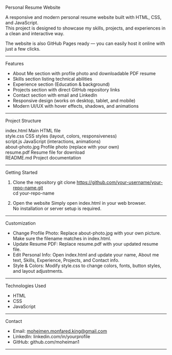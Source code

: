 Personal Resume Website

A responsive and modern personal resume website built with HTML, CSS, and JavaScript.  
This project is designed to showcase my skills, projects, and experiences in a clean and interactive way.  

The website is also GitHub Pages ready — you can easily host it online with just a few clicks.

---

Features

- About Me section with profile photo and downloadable PDF resume  
- Skills section listing technical abilities  
- Experience section (Education & background)  
- Projects section with direct GitHub repository links  
- Contact section with email and LinkedIn  
- Responsive design (works on desktop, tablet, and mobile)  
- Modern UI/UX with hover effects, shadows, and animations  

---

Project Structure

index.html        Main HTML file  
style.css         CSS styles (layout, colors, responsiveness)  
script.js         JavaScript (interactions, animations)  
about-photo.jpg   Profile photo (replace with your own)  
resume.pdf        Resume file for download  
README.md         Project documentation  

---

Getting Started

1. Clone the repository
git clone https://github.com/your-username/your-repo-name.git  
cd your-repo-name  

2. Open the website
Simply open index.html in your web browser.  
No installation or server setup is required.  

---

Customization

- Change Profile Photo: Replace about-photo.jpg with your own picture. Make sure the filename matches in index.html.  
- Update Resume PDF: Replace resume.pdf with your updated resume file.  
- Edit Personal Info: Open index.html and update your name, About me text, Skills, Experience, Projects, and Contact info.  
- Style & Colors: Modify style.css to change colors, fonts, button styles, and layout adjustments.  

---

Technologies Used
- HTML 
- CSS
- JavaScript 

---

Contact

- Email: moheimen.monfared.king@gmail.com  
- LinkedIn: linkedin.com/in/yourprofile  
- GitHub: github.com/moheiman1  

---
